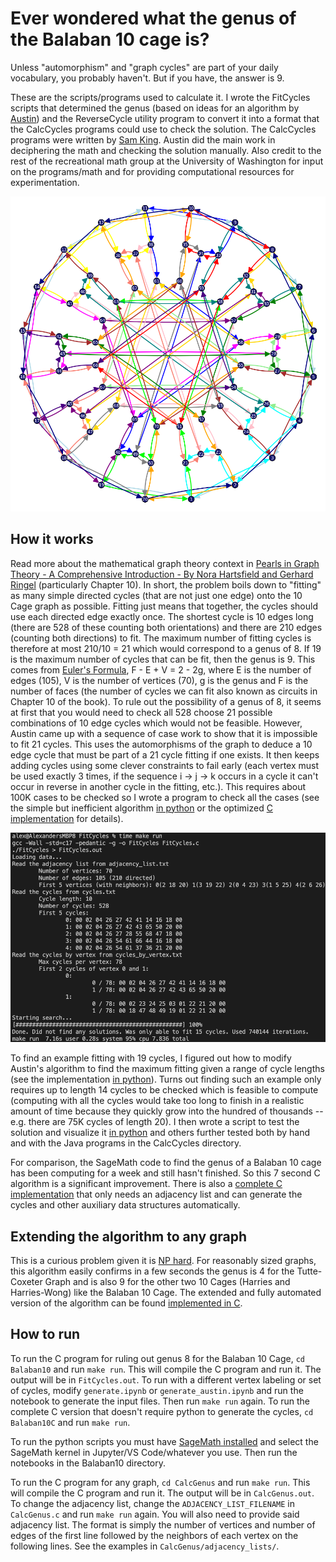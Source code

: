 # Ever wondered what the genus of the Balaban 10 cage is?

Unless "automorphism" and "graph cycles" are part of your daily vocabulary, you probably haven't. But if you have, the answer is 9.

These are the scripts/programs used to calculate it. I wrote the FitCycles scripts that determined the genus (based on ideas for an algorithm by [Austin](https://austinulrigg.github.io/)) and the ReverseCycle utility program to convert it into a format that the CalcCycles programs could use to check the solution. The CalcCycles programs were written by [Sam King](https://www.linkedin.com/in/samkingwa/). Austin did the main work in deciphering the math and checking the solution manually. Also credit to the rest of the recreational math group at the University of Washington for input on the programs/math and for providing computational resources for experimentation.

[![19 cycles](19Cycles.png)](19Cycles.png)

## How it works
Read more about the mathematical graph theory context in [Pearls in Graph Theory - A Comprehensive Introduction - By Nora Hartsfield and Gerhard Ringel](https://proofits.wordpress.com/wp-content/uploads/2012/09/nora_hartsfield_gerhard_ringel_pearls_in_graph.pdf) (particularly Chapter 10). In short, the problem boils down to "fitting" as many simple directed cycles (that are not just one edge) onto the 10 Cage graph as possible. Fitting just means that together, the cycles should use each directed edge exactly once. The shortest cycle is 10 edges long (there are 528 of these counting both orientations) and there are 210 edges (counting both directions) to fit. The maximum number of fitting cycles is therefore at most 210/10 = 21 which would correspond to a genus of 8. If 19 is the maximum number of cycles that can be fit, then the genus is 9. This comes from [Euler's Formula](https://en.wikipedia.org/wiki/Euler_characteristic), F - E + V = 2 - 2g, where E is the number of edges (105), V is the number of vertices (70), g is the genus and F is the number of faces (the number of cycles we can fit also known as circuits in Chapter 10 of the book). To rule out the possibility of a genus of 8, it seems at first that you would need to check all 528 choose 21 possible combinations of 10 edge cycles which would not be feasible. However, Austin came up with a sequence of case work to show that it is impossible to fit 21 cycles. This uses the automorphisms of the graph to deduce a 10 edge cycle that must be part of a 21 cycle fitting if one exists. It then keeps adding cycles using some clever constraints to fail early (each vertex must be used exactly 3 times, if the sequence i -> j -> k occurs in a cycle it can't occur in reverse in another cycle in the fitting, etc.). This requires about 100K cases to be checked so I wrote a program to check all the cases (see the simple but inefficient algorithm [in python](Balaban10/austin_adj_no_21.ipynb) or the optimized [C implementation](Balaban10/FitCycles.c) for details).

[![Fit cycles C code run](FitCyclesRun.png)](FitCyclesRun.png)

To find an example fitting with 19 cycles, I figured out how to modify Austin's algorithm to find the maximum fitting given a range of cycle lengths (see the implementation [in python](Balaban10/austin_adj_max_fit.ipynb)). Turns out finding such an example only requires up to length 14 cycles to be checked which is feasible to compute (computing with all the cycles would take too long to finish in a realistic amount of time because they quickly grow into the hundred of thousands -- e.g. there are 75K cycles of length 20). I then wrote a script to test the solution and visualize it [in python](Balaban10/test.ipynb) and others further tested both by hand and with the Java programs in the CalcCycles directory.

For comparison, the SageMath code to find the genus of a Balaban 10 cage has been computing for a week and still hasn't finished. So this 7 second C algorithm is a significant improvement. There is also a [complete C implementation](Balaban10C/FitCycles.c) that only needs an adjacency list and can generate the cycles and other auxiliary data structures automatically.

## Extending the algorithm to any graph

This is a curious problem given it is [NP hard](https://en.wikipedia.org/wiki/Graph_embedding#Computational_complexity). For reasonably sized graphs, this algorithm easily confirms in a few seconds the genus is 4 for the Tutte-Coxeter Graph and is also 9 for the other two 10 Cages (Harries and Harries-Wong) like the Balaban 10 Cage. The extended and fully automated version of the algorithm can be found [implemented in C](CalcGenus/CalcGenus.c).

## How to run

To run the C program for ruling out genus 8 for the Balaban 10 Cage, `cd Balaban10` and run `make run`. This will compile the C program and run it. The output will be in `FitCycles.out`. To run with a different vertex labeling or set of cycles, modify `generate.ipynb` or `generate_austin.ipynb` and run the notebook to generate the input files. Then run `make run` again. To run the complete C version that doesn't require python to generate the cycles, `cd Balaban10C` and run `make run`. 

To run the python scripts you must have [SageMath installed](https://doc.sagemath.org/html/en/installation/index.html) and select the SageMath kernel in Jupyter/VS Code/whatever you use. Then run the notebooks in the Balaban10 directory.

To run the C program for any graph, `cd CalcGenus` and run `make run`. This will compile the C program and run it. The output will be in `CalcGenus.out`. To change the adjacency list, change the `ADJACENCY_LIST_FILENAME` in `CalcGenus.c` and run `make run` again. You will also need to provide said adjacency list. The format is simply the number of vertices and number of edges of the first line followed by the neighbors of each vertex on the following lines. See the examples in `CalcGenus/adjacency_lists/`.

